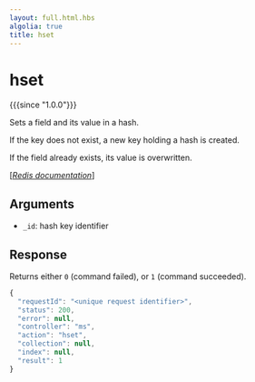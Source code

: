 ```yaml
---
layout: full.html.hbs
algolia: true
title: hset
---
```



# hset

{{{since "1.0.0"}}}

Sets a field and its value in a hash. 

If the key does not exist, a new key holding a hash is created. 

If the field already exists, its value is overwritten.

[[_Redis documentation_]](https://redis.io/commands/hset)


## Arguments

* `_id`: hash key identifier


## Response

Returns either `0` (command failed), or `1` (command succeeded).

```javascript
{
  "requestId": "<unique request identifier>",
  "status": 200,
  "error": null,
  "controller": "ms",
  "action": "hset",
  "collection": null,
  "index": null,
  "result": 1
}
```
